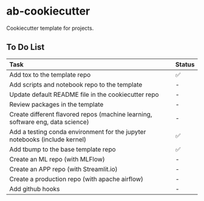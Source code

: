 # ab-cookiecutter

Cookiecutter template for projects.

## To Do List
Task | Status
:------------ | :-------------
Add tox to the template repo | :white_check_mark:
Add scripts and notebook repo to the template | -
Update default README file in the cookiecutter repo | -
Review packages in the template | -
Create different flavored repos (machine learning, software eng, data science) | -
Add a testing conda environment for the jupyter notebooks (include kernel) | :white_check_mark:
Add tbump to the base template repo | :white_check_mark:
Create an ML repo (with MLFlow) | -
Create an APP repo (with Streamlit.io) | -
Create a production repo (with apache airflow) | -
Add github hooks | -
